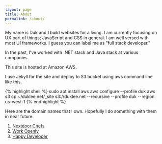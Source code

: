 ```yaml
---
layout: page
title: About
permalink: /about/
---
```


My name is Duk and I build websites for a living. I am currently focusing on UX part of things; JavaScript and CSS in general. I am well versed with 
most UI frameworks. I guess you can label me as "full stack developer." 

In the past, I've worked with .NET stack and Java stack at various companies.

This site is hosted at Amazon AWS.

I use Jekyll for the site and deploy to S3 bucket using aws command line like this.

{% highlight shell %}
sudo apt install aws
aws configure --profile duk
aws s3 cp ~/duklee.net/_site s3://duklee.net --recursive --profile duk --region us-west-1
{% endhighlight %}

Here are the domain names that I own. Hopefully I do something with them in near future.

1. [Nextdoor Chefs](https://nextdoorchefs.com)
2. [Work Openly](https://workopenly.com)
3. [Happy Developer](https://happydeveloper.com)